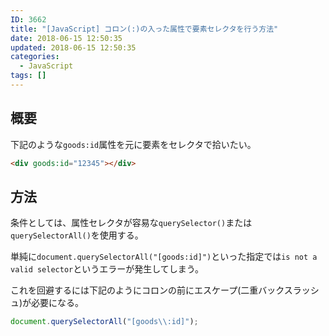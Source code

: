 ```yaml
---
ID: 3662
title: "[JavaScript] コロン(:)の入った属性で要素セレクタを行う方法"
date: 2018-06-15 12:50:35
updated: 2018-06-15 12:50:35
categories:
  - JavaScript
tags: []
---
```


## 概要

下記のような`goods:id`属性を元に要素をセレクタで拾いたい。

```html
<div goods:id="12345"></div>
```

## 方法

条件としては、属性セレクタが容易な`querySelector()`または`querySelectorAll()`を使用する。

単純に`document.querySelectorAll("[goods:id]")`といった指定では`is not a valid selector`というエラーが発生してしまう。

これを回避するには下記のようにコロンの前にエスケープ(二重バックスラッシュ)が必要になる。

```js
document.querySelectorAll("[goods\\:id]");
```
